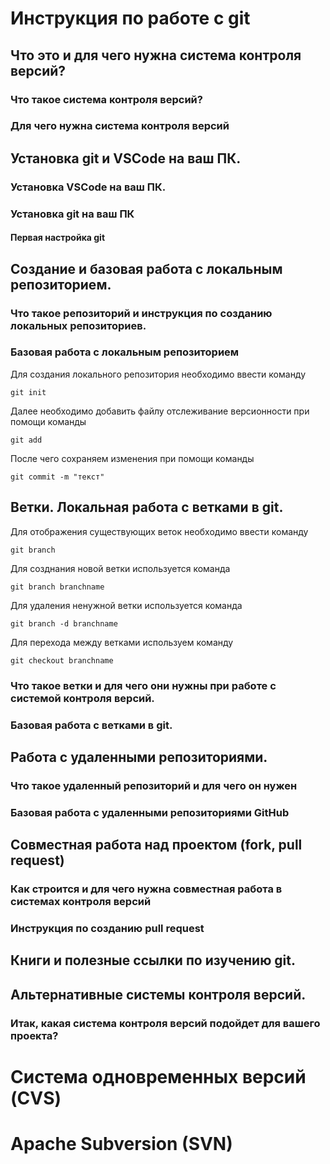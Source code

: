 # Инструкция по работе с git

## Что это и для чего нужна система контроля версий?

### Что такое система контроля версий?

### Для чего нужна система контроля версий

## Установка git и VSCode на ваш ПК.

### Установка VSCode на ваш ПК.

### Установка git на ваш ПК

#### Первая настройка git

## Создание и базовая работа с локальным репозиторием.

### Что такое репозиторий и инструкция по созданию локальных репозиториев.

### Базовая работа с локальным репозиторием

Для создания локального репозитория необходимо ввести команду

    git init

Далее необходимо добавить файлу отслеживание версионности при помощи команды 

    git add

После чего сохраняем изменения при помощи команды 

    git commit -m "текст"

## Ветки. Локальная работа с ветками в git.

Для отображения существующих веток необходимо ввести команду

    git branch

Для созднания новой ветки используется команда 

    git branch branchname

Для удаления ненужной ветки используется команда

    git branch -d branchname

Для перехода между ветками используем команду
    
    git checkout branchname

### Что такое ветки и для чего они нужны при работе с системой контроля версий.

### Базовая работа с ветками в git.

## Работа с удаленными репозиториями.

### Что такое удаленный репозиторий и для чего он нужен

### Базовая работа с удаленными репозиториями GitHub

## Совместная работа над проектом (fork, pull request)

### Как строится и для чего нужна совместная работа в системах контроля версий

### Инструкция по созданию pull request

## Книги и полезные ссылки по изучению git.

## Альтернативные системы контроля версий.

### Итак, какая система контроля версий подойдет для вашего проекта?

# Система одновременных версий (CVS)

# Apache Subversion (SVN)

